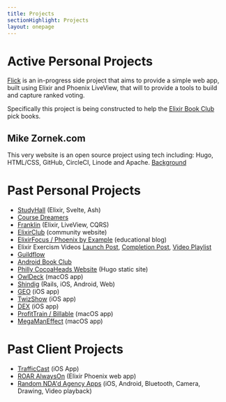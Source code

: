 ```yaml
---
title: Projects
sectionHighlight: Projects
layout: onepage
---
```


# Active Personal Projects

[Flick](https://github.com/zorn/flick) is an in-progress side project that aims to provide a simple web app, built using Elixir and Phoenix LiveView, that will to provide a tools to build and capture ranked voting.

Specifically this project is being constructed to help the [Elixir Book Club](https://elixirbookclub.github.io/website/) pick books.

## Mike Zornek.com

This very website is an open source project using tech including: Hugo, HTML/CSS, GitHub, CircleCI, Linode and Apache. [Background](/projects/mikezornek-site/)

# Past Personal Projects

- [StudyHall](https://github.com/studyhall-project/studyhall) (Elixir, Svelte, Ash)
- [Course Dreamers](https://coursedreamers.com)
- [Franklin](/projects/franklin/) (Elixir, LiveView, CQRS)
- [ElixirClub](/projects/elixir_club/) (community website)
- [ElixirFocus / Phoenix by Example](/projects/elixir_focus) (educational blog)
- Elixir Exercism Videos [Launch Post](/posts/2022/8/exercism-elixir-cohort/), [Completion Post](/posts/2022/10/completing-exercism-project/), [Video Playlist](https://www.youtube.com/playlist?list=PLcuknvxBZ9L6wgG61cQnfyjfNUSFX2G5O)
- [Guildflow](/projects/guildflow/)
- [Android Book Club](https://mikezornek.com/posts/2020/6/an-android-book-club-for-ios-developers/)
- [Philly CocoaHeads Website](/projects/philly-cocoaheads/) (Hugo static site)
- [OwlDeck](/projects/owldeck/) (macOS app)
- [Shindig](/projects/shindig/) (Rails, iOS, Android, Web)
- [GEO](/projects/geo/) (iOS app)
- [TwizShow](/projects/twizshow/) (iOS app)
- [DEX](/projects/dex/) (iOS app)
- [ProfitTrain / Billable](/projects/profittrain/) (macOS app)
- [MegaManEffect](/projects/megamaneffect/) (macOS app)

# Past Client Projects

- [TrafficCast](/projects/trafficcast/) (iOS App)
- [ROAR AlwaysOn](/projects/roar/) (Elixir Phoenix web app)
- [Random NDA'd Agency Apps](/projects/agency/) (iOS, Android, Bluetooth, Camera, Drawing, Video playback)
